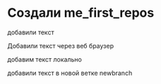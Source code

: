 # Создали me_first_repos

добавили текст

Добавили текст через веб браузер

добавим текст локально

добавили текст в новой ветке newbranch